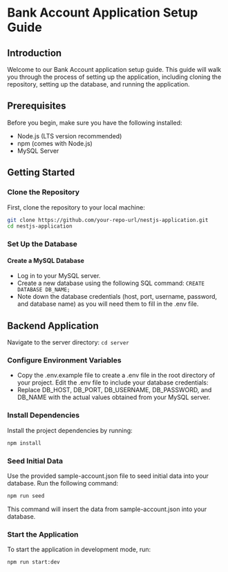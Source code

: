 # Bank Account Application Setup Guide

## Introduction

Welcome to our Bank Account application setup guide. This guide will walk you through the process of setting up the application, including cloning the repository, setting up the database, and running the application.

## Prerequisites

Before you begin, make sure you have the following installed:

- Node.js (LTS version recommended)
- npm (comes with Node.js)
- MySQL Server

## Getting Started

### Clone the Repository

First, clone the repository to your local machine:

```bash
git clone https://github.com/your-repo-url/nestjs-application.git
cd nestjs-application
```

### Set Up the Database

#### Create a MySQL Database

- Log in to your MySQL server.
- Create a new database using the following SQL command: `CREATE DATABASE DB_NAME;`
- Note down the database credentials (host, port, username, password, and database name) as you will need them to fill in the .env file.

## Backend Application

Navigate to the server directory: `cd server`

### Configure Environment Variables

- Copy the .env.example file to create a .env file in the root directory of your project. Edit the .env file to include your database credentials:
- Replace DB_HOST, DB_PORT, DB_USERNAME, DB_PASSWORD, and DB_NAME with the actual values obtained from your MySQL server.

### Install Dependencies

Install the project dependencies by running:

```bash
npm install
```

### Seed Initial Data

Use the provided sample-account.json file to seed initial data into your database.
Run the following command:

```bash
npm run seed
```

This command will insert the data from sample-account.json into your database.

### Start the Application

To start the application in development mode, run:

```bash
npm run start:dev
```
